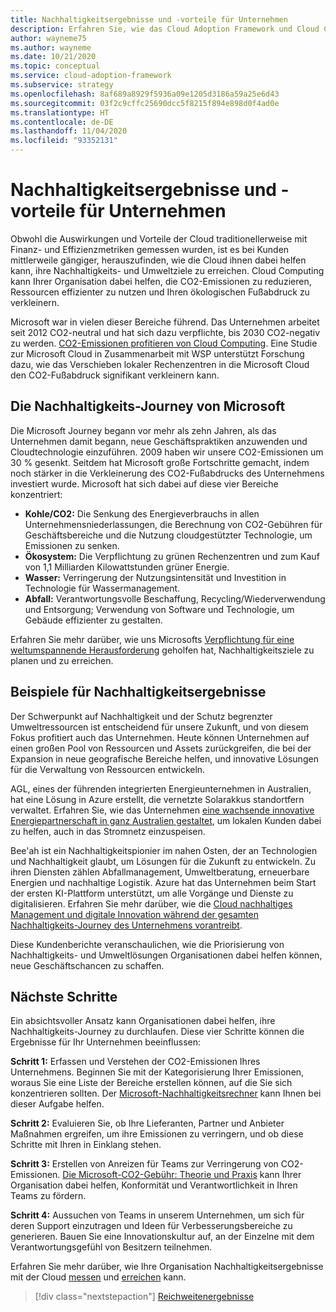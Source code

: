 ```yaml
---
title: Nachhaltigkeitsergebnisse und -vorteile für Unternehmen
description: Erfahren Sie, wie das Cloud Adoption Framework und Cloud Computing Ihnen dabei helfen kann, die CO2-Emissionen zu reduzieren, Ressourcen effizienter zu nutzen und Ihren ökologischen Fußabdruck zu verkleinern.
author: wayneme75
ms.author: wayneme
ms.date: 10/21/2020
ms.topic: conceptual
ms.service: cloud-adoption-framework
ms.subservice: strategy
ms.openlocfilehash: 8af689a8929f5936a09e1205d3186a59a25e6d43
ms.sourcegitcommit: 03f2c9cffc25690dcc5f8215f894e898d0f4ad0e
ms.translationtype: HT
ms.contentlocale: de-DE
ms.lasthandoff: 11/04/2020
ms.locfileid: "93352131"
---
```

<!-- cSpell:ignore AGL Bee'ah WSP -->

# <a name="sustainability-outcomes-and-benefits-for-business"></a>Nachhaltigkeitsergebnisse und -vorteile für Unternehmen

Obwohl die Auswirkungen und Vorteile der Cloud traditionellerweise mit Finanz- und Effizienzmetriken gemessen wurden, ist es bei Kunden mittlerweile gängiger, herauszufinden, wie die Cloud ihnen dabei helfen kann, ihre Nachhaltigkeits- und Umweltziele zu erreichen. Cloud Computing kann Ihrer Organisation dabei helfen, die CO2-Emissionen zu reduzieren, Ressourcen effizienter zu nutzen und Ihren ökologischen Fußabdruck zu verkleinern.

Microsoft war in vielen dieser Bereiche führend. Das Unternehmen arbeitet seit 2012 CO2-neutral und hat sich dazu verpflichte, bis 2030 CO2-negativ zu werden. [CO2-Emissionen profitieren von Cloud Computing](https://download.microsoft.com/download/7/3/9/739BC4AD-A855-436E-961D-9C95EB51DAF9/Microsoft_Cloud_Carbon_Study_2018.pdf). Eine Studie zur Microsoft Cloud in Zusammenarbeit mit WSP unterstützt Forschung dazu, wie das Verschieben lokaler Rechenzentren in die Microsoft Cloud den CO2-Fußabdruck signifikant verkleinern kann.

## <a name="the-microsoft-sustainability-journey"></a>Die Nachhaltigkeits-Journey von Microsoft

Die Microsoft Journey begann vor mehr als zehn Jahren, als das Unternehmen damit begann, neue Geschäftspraktiken anzuwenden und Cloudtechnologie einzuführen. 2009 haben wir unsere CO2-Emissionen um 30 % gesenkt. Seitdem hat Microsoft große Fortschritte gemacht, indem noch stärker in die Verkleinerung des CO2-Fußabdrucks des Unternehmens investiert wurde. Microsoft hat sich dabei auf diese vier Bereiche konzentriert:

- **Kohle/CO2:** Die Senkung des Energieverbrauchs in allen Unternehmensniederlassungen, die Berechnung von CO2-Gebühren für Geschäftsbereiche und die Nutzung cloudgestützter Technologie, um Emissionen zu senken.
- **Ökosystem:** Die Verpflichtung zu grünen Rechenzentren und zum Kauf von 1,1 Milliarden Kilowattstunden grüner Energie.
- **Wasser:** Verringerung der Nutzungsintensität und Investition in Technologie für Wassermanagement.
- **Abfall:** Verantwortungsvolle Beschaffung, Recycling/Wiederverwendung und Entsorgung; Verwendung von Software und Technologie, um Gebäude effizienter zu gestalten.

Erfahren Sie mehr darüber, wie uns Microsofts [Verpflichtung für eine weltumspannende Herausforderung](https://www.microsoft.com/sustainability/approach) geholfen hat, Nachhaltigkeitsziele zu planen und zu erreichen.

## <a name="examples-of-sustainability-outcomes"></a>Beispiele für Nachhaltigkeitsergebnisse

Der Schwerpunkt auf Nachhaltigkeit und der Schutz begrenzter Umweltressourcen ist entscheidend für unsere Zukunft, und von diesem Fokus profitiert auch das Unternehmen. Heute können Unternehmen auf einen großen Pool von Ressourcen und Assets zurückgreifen, die bei der Expansion in neue geografische Bereiche helfen, und innovative Lösungen für die Verwaltung von Ressourcen entwickeln.

AGL, eines der führenden integrierten Energieunternehmen in Australien, hat eine Lösung in Azure erstellt, die vernetzte Solarakkus standortfern verwaltet. Erfahren Sie, wie das Unternehmen [eine wachsende innovative Energiepartnerschaft in ganz Australien gestaltet](https://customers.microsoft.com/doclink/847171-agl-energy-azure-en-australia), um lokalen Kunden dabei zu helfen, auch in das Stromnetz einzuspeisen.

Bee'ah ist ein Nachhaltigkeitspionier im nahen Osten, der an Technologien und Nachhaltigkeit glaubt, um Lösungen für die Zukunft zu entwickeln. Zu ihren Diensten zählen Abfallmanagement, Umweltberatung, erneuerbare Energien und nachhaltige Logistik. Azure hat das Unternehmen beim Start der ersten KI-Plattform unterstützt, um alle Vorgänge und Dienste zu digitalisieren. Erfahren Sie mehr darüber, wie die [Cloud nachhaltiges Management und digitale Innovation während der gesamten Nachhaltigkeits-Journey des Unternehmens vorantreibt](https://customers.microsoft.com/doclink/739894-beeah-sharjah-environment-professional-services-azure-united-arab-emirates).

Diese Kundenberichte veranschaulichen, wie die Priorisierung von Nachhaltigkeits- und Umweltlösungen Organisationen dabei helfen können, neue Geschäftschancen zu schaffen.

## <a name="next-steps"></a>Nächste Schritte

Ein absichtsvoller Ansatz kann Organisationen dabei helfen, ihre Nachhaltigkeits-Journey zu durchlaufen. Diese vier Schritte können die Ergebnisse für Ihr Unternehmen beeinflussen:

**Schritt 1:** Erfassen und Verstehen der CO2-Emissionen Ihres Unternehmens. Beginnen Sie mit der Kategorisierung Ihrer Emissionen, woraus Sie eine Liste der Bereiche erstellen können, auf die Sie sich konzentrieren sollten. Der [Microsoft-Nachhaltigkeitsrechner](https://www.microsoft.com/sustainability/sustainability-guide/sustainability-calculator) kann Ihnen bei dieser Aufgabe helfen.

**Schritt 2:** Evaluieren Sie, ob Ihre Lieferanten, Partner und Anbieter Maßnahmen ergreifen, um ihre Emissionen zu verringern, und ob diese Schritte mit Ihren in Einklang stehen.

**Schritt 3:** Erstellen von Anreizen für Teams zur Verringerung von CO2-Emissionen. [Die Microsoft-CO2-Gebühr: Theorie und Praxis](https://download.microsoft.com/documents/en-us/csr/environment/microsoft_carbon_fee_guide.pdf) kann Ihrer Organisation dabei helfen, Konformität und Verantwortlichkeit in Ihren Teams zu fördern.

**Schritt 4:** Aussuchen von Teams in unserem Unternehmen, um sich für deren Support einzutragen und Ideen für Verbesserungsbereiche zu generieren. Bauen Sie eine Innovationskultur auf, an der Einzelne mit dem Verantwortungsgefühl von Besitzern teilnehmen.

Erfahren Sie mehr darüber, wie Ihre Organisation Nachhaltigkeitsergebnisse mit der Cloud [messen](./okr.md) und [erreichen](./reach-outcomes.md) kann.

> [!div class="nextstepaction"]
> [Reichweitenergebnisse](./reach-outcomes.md)
